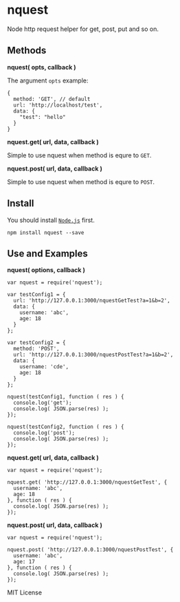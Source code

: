 # nquest
Node http request helper for get, post, put and so on.

## Methods

**nquest( opts, callback )**

The argument `opts` example:
```
{
  method: 'GET', // default
  url: 'http://localhost/test',
  data: {
    "test": "hello"
  }
}
```

**nquest.get( url, data, callback )**

Simple to use nquest when method is equre to `GET`.

**nquest.post( url, data, callback )**

Simple to use nquest when method is equre to `POST`.

## Install

You should install [`Node.js`](https://nodejs.org/en/) first.

```
npm install nquest --save
```

## Use and Examples

**nquest( options, callback )**
```
var nquest = require('nquest');

var testConfig1 = {
  url: 'http://127.0.0.1:3000/nquestGetTest?a=1&b=2',
  data: {
    username: 'abc',
    age: 18
  }
};

var testConfig2 = {
  method: 'POST',
  url: 'http://127.0.0.1:3000/nquestPostTest?a=1&b=2',
  data: {
    username: 'cde',
    age: 18
  }
};

nquest(testConfig1, function ( res ) {
  console.log('get');
  console.log( JSON.parse(res) );
});

nquest(testConfig2, function ( res ) {
  console.log('post');
  console.log( JSON.parse(res) );
});
```

**nquest.get( url, data, callback )**
```
var nquest = require('nquest');

nquest.get( 'http://127.0.0.1:3000/nquestGetTest', {
  username: 'abc',
  age: 18
}, function ( res ) {
  console.log( JSON.parse(res) );
});
```

**nquest.post( url, data, callback )**
```
var nquest = require('nquest');

nquest.post( 'http://127.0.0.1:3000/nquestPostTest', {
  username: 'abc',
  age: 17
}, function ( res ) {
  console.log( JSON.parse(res) );
});
```

MIT License
